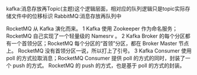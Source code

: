 kafka:消息存放再Topic(主题)这个逻辑层面，相对应的队列逻辑只是topic实际存储文件中的位移标识
RabbitMQ:消息存放再队列中

RocketMQ 从 Kafka 演化而来。
1 Kafka 使用 Zookeeper 作为命名服务；RocketMQ 自己实现了一个轻量级的 Namesrv 。
2 Kafka Broker 的每个分区都有一个首领分区；RocketMQ 每个分区的“首领”分区，都在 Broker Master 节点上。
RocketMQ 没有首领分区一说，所以打上了引号。
3 Kafka Consumer 使用 poll 的方式拉取消息；RocketMQ Consumer 提供 poll 的方式的同时，封装了一个 push 的方式。
RocketMQ 的 push 的方式，也是基于 poll 的方式的封装。
